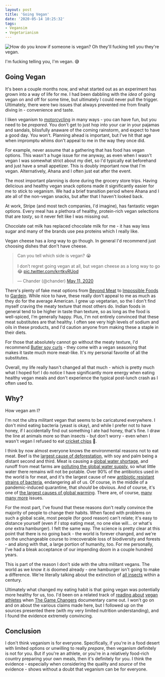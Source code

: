 ```yaml
---
layout: post
title: 'Going Vegan'
date: '2020-05-14 10:25:32'
tags:
- Vegansim
- Vegetarianism
---
```


![How do you know if someone is vegan? Oh they'll fucking tell you they're vegan.](http://www.quickmeme.com/img/8c/8c565cac132638da0721c5176c08b343b8aa30070cc3a9c8b5ee16a839c388c0.jpg)

I'm fucking telling you, I'm vegan. 😅

## Going Vegan

It's been a couple months now, and what started out as an experiment has grown into a way of life for me. I had been dabbling with the _idea_ of going vegan on and off for some time, but ultimately I could never pull the trigger. Ultimately, there were two issues that always prevented me from finally diving in - convenience and taste.

I liken veganism to [motorcycling](https://blog.chander.app/2016/06/19/motorcycling.html) in many ways - you can have fun, but you need to be _prepared_. You don't get to just hop into your car in your pajamas and sandals, blissfully anaware of the coming rainstorm, and expect to have a good day. You won't. Planning ahead is important, but I've hit that age when impromptu whims don't appeal to me in the way they once did.

For example, never assume that a gathering that has food has vegan options. This wasn't a huge issue for me anyway, as even when I wasn't vegan I was somewhat strict about my diet, so I'd typically eat beforehand and just have a small appetizer. This is doubly important now that I'm vegan. Alternatively, Ahana and I often just eat after the event.

The most important planning is done during the grocery store trips. Having delicious and healthy vegan snack options made it significantly easier for me to stick to veganism. We had a brief transition period where Ahana and I ate all of the non-vegan snacks, but after that I haven't looked back.

At work, Stripe (and most tech companies, I'd imagine), has fantastic vegan options. Every meal has a plethora of healthy, protein-rich vegan selections that are _tasty_, so it never felt like I was missing out.

Chocolate oat milk has replaced chocolate milk for me - it has way less sugar and many of the brands use pea proteins which I really like.

Vegan cheese has a _long_ way to go though. In general I'd recommend just choosing dishes that don't have cheese.

<blockquote class="twitter-tweet"><p lang="en" dir="ltr">Can you tell which side is vegan? 😭<br><br>I don’t regret going vegan at all, but vegan cheese as a long way to go 😂 <a href="https://t.co/krrtkyRUod">pic.twitter.com/krrtkyRUod</a></p>&mdash; Chander (@chander) <a href="https://twitter.com/chander/status/1259707988580786176?ref_src=twsrc%5Etfw">May 11, 2020</a></blockquote> <script async src="https://platform.twitter.com/widgets.js" charset="utf-8"></script>

There's plenty of fake meat options from [Beyond Meat](https://www.beyondmeat.com/) to [Impossible Foods](https://impossiblefoods.com/) to [Gardein](https://www.gardein.com/). While nice to have, these really don't appeal to me as much as they do for the average American. I grew up vegetarian, so the I don't find myself craving the meaty texture that most others do. Indian foods in general tend to be higher in taste than texture, so as long as the food is well-spiced, I'm generally happy. Plus, I'm not entirely convinced that these meat substitutes are that healthy. I often see very high levels of sodium and oils in these products, and I'd caution anyone from making these a staple in their diets.

For those that absolutely cannot go without the meaty texture, I'd recommend [Butler soy curls](https://www.butlerfoods.com/soycurls.html) - they come with a vegan seasoning that makes it taste much more meat-like. It's my personal favorite of all the substitutes.

Overall, my life really hasn't changed all that much  - which is pretty much what I hoped for! I do notice I have significantly more energy when eating healthy vegan meals and don't experience the typical post-lunch crash as I often used to.

## Why?

How vegan am I?

I'm not the ultra militant vegan that seems to be caricatured everywhere. I don't mind eating bacteria (yeast is okay), and while I prefer not to have honey, if I accidentally find out something I ate had honey, that's fine. I draw the line at animals more so than insects - but don't worry - even when I wasn't vegan I refused to eat [cricket chips](https://eatchirps.com/) 🤮.

I think by now almost everyone knows the environmental reasons not to eat meat. Beef is the [largest cause of deforestation](https://www.ucsusa.org/resources/whats-driving-deforestation), with soy and palm being a distant second and third. Meat is causing a [global water shortage](https://www.businessinsider.com/nestle-water-scarcity-meat-consumption-cable-2016-4), and runoff from meat farms are [polluting the global water supply](https://blogs.ei.columbia.edu/2010/10/25/how-hamburgers-pollute-our-water/), so what little water there remains will not be potable. Over 90% of the antibiotics used in the world is for meat, and it's the largest cause of new [antibiotic resistant strains of bacteria](https://www.cdc.gov/features/antibiotic-resistance-food/index.html), endangering all of us. Of course, in the middle of a pandemic-induced quarantine, that _should_ be obvious. And of course, it's one of [the largest causes of global warming](https://ourworld.unu.edu/en/eating-less-meat-essential-to-curb-climate-change-says-report). There are, of course, [many many more](https://en.wikipedia.org/wiki/Environmental_impact_of_meat_production) issues.

For the most part, I've found that these reasons don't really convince the majority of people to change their habits. When faced with problems on such a global scale, most people (for good reason) can't relate; it's easy to distance yourself (even if _I_ stop eating meat, no one else will... or what's _one_ extra hamburger). I felt the same way. The science is pretty clear at this point that there is no going back - the world is forever changed, and we're on the unchangeable course to irrecoverable loss of biodiversity and forests - and along with that, a large portion of humanity, too. For me personally, I've had a bleak acceptance of our impending doom in a couple hundred years.

This is part of the reason I don't side with the ultra militant vegans. The world as we know it _is_ doomed already - one hamburger isn't going to make a difference. We're literally talking about the extinction of [all insects](https://www.theguardian.com/environment/2019/feb/10/plummeting-insect-numbers-threaten-collapse-of-nature) within a century.

Ultimately what changed my eating habit is that going vegan was potentially more healthy for us, too. I'd been on a related track of [reading about](https://www.greatveganathletes.com/) [vegan athletes](https://www.businessinsider.com/vegan-athletes-and-why-they-changed-their-diet-11) when [The Game Changers](https://gamechangersmovie.com/) documentary came out. I won't go on and on about the various claims made here, but I followed up on the sources presented there (with my very limited nutrition understanding), and I found the evidence extremely convincing.

## Conclusion

I don't think veganism is for everyone. Specifically, if you're in a food desert with limited options or unwilling to really *prepare*, then veganism definitely is not for you. But if you're an athlete, or you're in a relatively food-rich country preparing your own meals, then it's definitely for you. I think the evidence - especially when considering the quality and _source_ of the evidence - shows without a doubt that veganism can be for everyone.